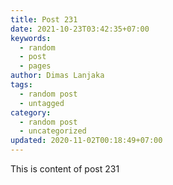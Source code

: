 ```yaml
---
title: Post 231
date: 2021-10-23T03:42:35+07:00
keywords:
  - random
  - post
  - pages
author: Dimas Lanjaka
tags:
  - random post
  - untagged
category:
  - random post
  - uncategorized
updated: 2020-11-02T00:18:49+07:00
---
```

This is content of post 231